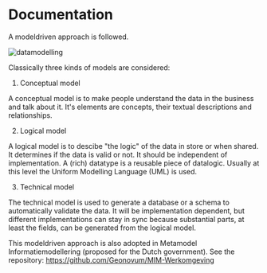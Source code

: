 #  Documentation

A modeldriven approach is followed.

![](https://github.com/LOD-Onderwijsregistratie/RDF2XMI2UML/blob/master/documentation/figuur04.JPG "datamodelling")

Classically three kinds of models are considered:

1. Conceptual model

A conceptual model is to make people understand the data in the business and talk about it. It's elements are concepts, their textual descriptions and relationships. 

2.  Logical model

A logical model is to descibe "the logic" of the data in store or when shared. It determines if the data is valid or not. It should be independent of implementation. A (rich) datatype is a reusable piece of datalogic. Usually at this level the Uniform Modelling Language (UML) is used.

3. Technical model

The technical model is used to generate a database or a schema to automatically validate the data. It will be implementation dependent, but different implementations can stay in sync because substantial parts, at least the fields, can be generated from the logical model. 

This modeldriven approach is also adopted in Metamodel Informatiemodellering (proposed for the Dutch government). See the repository: https://github.com/Geonovum/MIM-Werkomgeving
